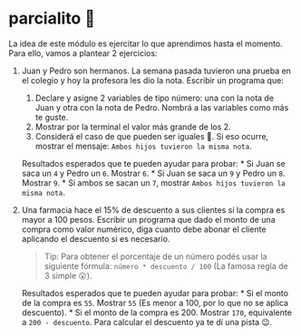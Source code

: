 # parcialito 🙊

La idea de este módulo es ejercitar lo que aprendimos hasta el momento. Para ello, vamos a plantear 2 ejercicios:

1. Juan y Pedro son hermanos. La semana pasada tuvieron una prueba en el colegio y hoy la profesora les dio la nota. Escribir un programa que:
    1. Declare y asigne 2 variables de tipo número: una con la nota de Juan y otra con la nota de Pedro. Nombrá a las variables como más te guste.
    1. Mostrar por la terminal el valor más grande de los 2.
    1. Considerá el caso de que pueden ser iguales 🙊. Si eso ocurre, mostrar el mensaje: `Ambos hijos tuvieron la misma nota`.

    Resultados esperados que te pueden ayudar para probar:
        * Si Juan se saca un `4` y Pedro un `6`. Mostrar `6`.
        * Si Juan se saca un `9` y Pedro un `8`. Mostrar `9`.
        * Si ambos se sacan un `7`, mostrar `Ambos hijos tuvieron la misma nota`.

1. Una farmacia hace el 15% de descuento a sus clientes si la compra es mayor a 100 pesos. Escribir un programa que dado el monto de una compra como valor numérico, diga cuanto debe abonar el cliente aplicando el descuento si es necesario.

    > Tip: Para obtener el porcentaje de un número podés usar la siguiente fórmula: `número * descuento / 100` (La famosa regla de 3 simple 😮).

    Resultados esperados que te pueden ayudar para probar:
        * Si el monto de la compra es `55`. Mostrar `55` (Es menor a 100, por lo que no se aplica descuento).
        * Si el monto de la compra es 200. Mostrar `170`, equivalente a `200 - descuento`. Para calcular el descuento ya te dí una pista 😉.

